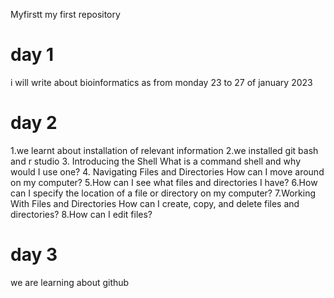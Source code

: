  Myfirstt
my first repository

# day 1
i will write about bioinformatics as from monday 23 to 27 of january 2023

# day 2
1.we learnt about installation of relevant information
2.we installed git bash and r studio
	3. Introducing the Shell	What is a command shell and why would I use one?
	4. Navigating Files and Directories	How can I move around on my computer?
 5.How can I see what files and directories I have?
 6.How can I specify the location of a file or directory on my computer?
 7.Working With Files and Directories	How can I create, copy, and delete files and directories?
 8.How can I edit files?

# day 3
we are learning about github
